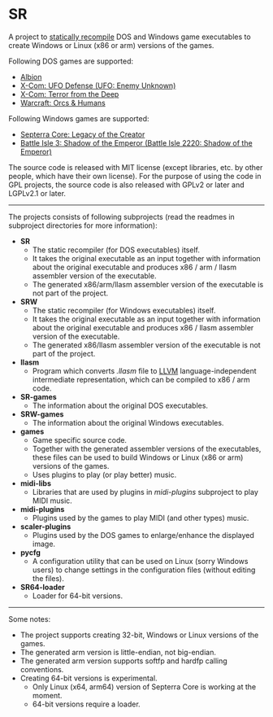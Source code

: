 # SR

A project to [statically recompile](https://en.wikipedia.org/wiki/Binary_translation "Static binary translation") DOS and Windows game executables to create Windows or Linux (x86 or arm) versions of the games.

Following DOS games are supported:

* [Albion](https://en.wikipedia.org/wiki/Albion_\(video_game\) "Albion")
* [X-Com: UFO Defense (UFO: Enemy Unknown)](https://en.wikipedia.org/wiki/UFO:_Enemy_Unknown "X-Com: UFO Defense (UFO: Enemy Unknown)")
* [X-Com: Terror from the Deep](https://en.wikipedia.org/wiki/X-COM:_Terror_from_the_Deep "X-Com: Terror from the Deep")
* [Warcraft: Orcs & Humans](https://en.wikipedia.org/wiki/Warcraft:_Orcs_%26_Humans "Warcraft: Orcs & Humans")

Following Windows games are supported:

* [Septerra Core: Legacy of the Creator](https://en.wikipedia.org/wiki/Septerra_Core "Septerra Core: Legacy of the Creator")
* [Battle Isle 3: Shadow of the Emperor (Battle Isle 2220: Shadow of the Emperor)](https://en.wikipedia.org/wiki/Battle_Isle_2220 "Battle Isle 3: Shadow of the Emperor (Battle Isle 2220: Shadow of the Emperor)")

The source code is released with MIT license (except libraries, etc. by other people, which have their own license).
For the purpose of using the code in GPL projects, the source code is also released with GPLv2 or later and LGPLv2.1 or later.

<hr/>

The projects consists of following subprojects (read the readmes in subproject directories for more information):

* **SR**
  * The static recompiler (for DOS executables) itself.
  * It takes the original executable as an input together with information about the original executable and produces x86 / arm / llasm assembler version of the executable.
  * The generated x86/arm/llasm assembler version of the executable is not part of the project.
* **SRW**
  * The static recompiler (for Windows executables) itself.
  * It takes the original executable as an input together with information about the original executable and produces x86 / llasm assembler version of the executable.
  * The generated x86/llasm assembler version of the executable is not part of the project.
* **llasm**
  * Program which converts *.llasm* file to [LLVM](https://llvm.org/ "LLVM") language-independent intermediate representation, which can be compiled to x86 / arm code.
* **SR-games**
  * The information about the original DOS executables.
* **SRW-games**
  * The information about the original Windows executables.
* **games**
  * Game specific source code.
  * Together with the generated assembler versions of the executables, these files can be used to build Windows or Linux (x86 or arm) versions of the games.
  * Uses plugins to play (or play better) music.
* **midi-libs**
  * Libraries that are used by plugins in *midi-plugins* subproject to play MIDI music.
* **midi-plugins**
  * Plugins used by the games to play MIDI (and other types) music.
* **scaler-plugins**
  * Plugins used by the DOS games to enlarge/enhance the displayed image.
* **pycfg**
  * A configuration utility that can be used on Linux (sorry Windows users) to change settings in the configuration files (without editing the files).
* **SR64-loader**
  * Loader for 64-bit versions.

<hr/>

Some notes:

* The project supports creating 32-bit, Windows or Linux versions of the games.
* The generated arm version is little-endian, not big-endian.
* The generated arm version supports softfp and hardfp calling conventions.
* Creating 64-bit versions is experimental.
  * Only Linux (x64, arm64) version of Septerra Core is working at the moment.
  * 64-bit versions require a loader.
